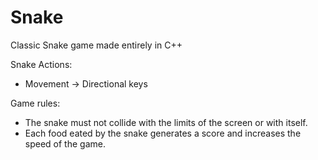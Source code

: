 # Snake
Classic Snake game made entirely in C++



Snake Actions:
- Movement -> Directional keys

Game rules:
- The snake must not collide with the limits of the screen or with itself.
- Each food eated by the snake generates a score and increases the speed of the game.
